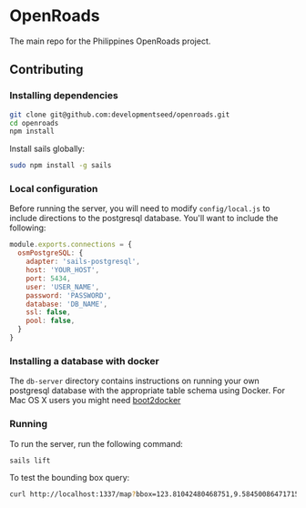 # OpenRoads
The main repo for the Philippines OpenRoads project.

## Contributing

### Installing dependencies 
```sh
git clone git@github.com:developmentseed/openroads.git
cd openroads
npm install
```

Install sails globally:

```sh
sudo npm install -g sails 
```

### Local configuration

Before running the server, you will need to modify `config/local.js` to include directions to the postgresql database. You'll want to include the following:


```javascript
module.exports.connections = {
  osmPostgreSQL: {
    adapter: 'sails-postgresql',
    host: 'YOUR_HOST',
    port: 5434,
    user: 'USER_NAME',
    password: 'PASSWORD',
    database: 'DB_NAME',
    ssl: false,
    pool: false,
  }
}
```

### Installing a database with docker

The `db-server` directory contains instructions on running your own postgresql database with the appropriate table schema using Docker. For Mac OS X users you might need [boot2docker](https://docs.docker.com/installation/mac/)


### Running

To run the server, run the following command:

```sh
sails lift
```

To test the bounding box query:

```sh
curl http://localhost:1337/map?bbox=123.81042480468751,9.584500864717155,123.81591796875,9.58991730708743
```
